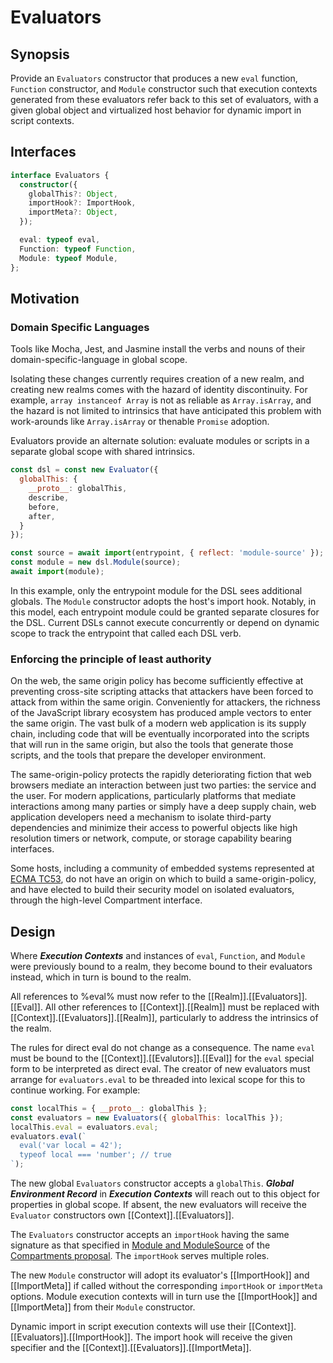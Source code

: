 
# Evaluators

## Synopsis

Provide an `Evaluators` constructor that produces a new `eval` function,
`Function` constructor, and `Module` constructor such that execution contexts
generated from these evaluators refer back to this set of evaluators, with a
given global object and virtualized host behavior for dynamic import in script
contexts.

## Interfaces

```ts
interface Evaluators {
  constructor({
    globalThis?: Object,
    importHook?: ImportHook,
    importMeta?: Object,
  });

  eval: typeof eval,
  Function: typeof Function,
  Module: typeof Module,
};
```

## Motivation

### Domain Specific Languages

Tools like Mocha, Jest, and Jasmine install the verbs and nouns of their
domain-specific-language in global scope.

Isolating these changes currently requires creation of a new realm,
and creating new realms comes with the hazard of identity discontinuity.
For example, `array instanceof Array` is not as reliable as `Array.isArray`,
and the hazard is not limited to intrinsics that have anticipated this
problem with work-arounds like `Array.isArray` or thenable `Promise` adoption.

Evaluators provide an alternate solution: evaluate modules or scripts in a
separate global scope with shared intrinsics.

```js
const dsl = const new Evaluator({
  globalThis: {
    __proto__: globalThis,
    describe,
    before,
    after,
  }
});

const source = await import(entrypoint, { reflect: 'module-source' });
const module = new dsl.Module(source);
await import(module);
```

In this example, only the entrypoint module for the DSL sees additional
globals.
The `Module` constructor adopts the host's import hook.
Notably, in this model, each entrypoint module could be granted separate
closures for the DSL.
Current DSLs cannot execute concurrently or depend on dynamic scope to track
the entrypoint that called each DSL verb.

### Enforcing the principle of least authority

On the web, the same origin policy has become sufficiently effective at
preventing cross-site scripting attacks that attackers have been forced to
attack from within the same origin.
Conveniently for attackers, the richness of the JavaScript library ecosystem
has produced ample vectors to enter the same origin.
The vast bulk of a modern web application is its supply chain, including code
that will be eventually incorporated into the scripts that will run in the same
origin, but also the tools that generate those scripts, and the tools that
prepare the developer environment.

The same-origin-policy protects the rapidly deteriorating fiction that
web browsers mediate an interaction between just two parties: the service and
the user.
For modern applications, particularly platforms that mediate interactions among
many parties or simply have a deep supply chain, web application developers
need a mechanism to isolate third-party dependencies and minimize their access
to powerful objects like high resolution timers or network, compute, or storage
capability bearing interfaces.

Some hosts, including a community of embedded systems represented at [ECMA
TC53][tc53], do not have an origin on which to build a same-origin-policy, and
have elected to build their security model on isolated evaluators, through the
high-level Compartment interface.

## Design

Where ***Execution Contexts*** and instances of `eval`, `Function`, and
`Module` were previously bound to a realm, they become bound to their
evaluators instead, which in turn is bound to the realm.

All references to %eval% must now refer to the
[[Realm]].[[Evaluators]].[[Eval]].
All other references to [[Context]].[[Realm]] must be replaced with
[[Context]].[[Evaluators]].[[Realm]], particularly to address the
intrinsics of the realm.

The rules for direct eval do not change as a consequence.
The name `eval` must be bound to the [[Context]].[[Evalutors]].[[Eval]]
for the `eval` special form to be interpreted as direct eval.
The creator of new evaluators must arrange for `evaluators.eval`
to be threaded into lexical scope for this to continue working.
For example:

```js
const localThis = { __proto__: globalThis };
const evaluators = new Evaluators({ globalThis: localThis });
localThis.eval = evaluators.eval;
evaluators.eval(`
  eval('var local = 42');
  typeof local === 'number'; // true
`);
```

The new global `Evaluators` constructor accepts a `globalThis`.
***Global Environment Record*** in ***Execution Contexts*** will
reach out to this object for properties in global scope.
If absent, the new evaluators will receive the `Evaluator` constructors
own [[Context]].[[Evaluators]].

The `Evaluators` constructor accepts an `importHook` having the same
signature as that specified in [Module and ModuleSource](0.md) of
the [Compartments proposal](README.md).
The `importHook` serves multiple roles.

The new `Module` constructor will adopt its evaluator's [[ImportHook]] and
[[ImportMeta]] if called without the corresponding `importHook` or `importMeta`
options.  Module execution contexts will in turn use the [[ImportHook]] and
[[ImportMeta]] from their `Module` constructor.

Dynamic import in script execution contexts will use their
[[Context]].[[Evaluators]].[[ImportHook]].
The import hook will receive the given specifier and the
[[Context]].[[Evaluators]].[[ImportMeta]].

[tc53]: https://www.ecma-international.org/technical-committees/tc53/

